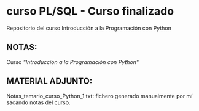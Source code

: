 # curso PL/SQL - Curso finalizado
Repositorio del curso Introducción a la Programación con Python

## NOTAS:
Curso _"Introducción a la Programación con Python"_

## MATERIAL ADJUNTO:
Notas_temario_curso_Python_1.txt: fichero generado manualmente por mí sacando notas del curso.
